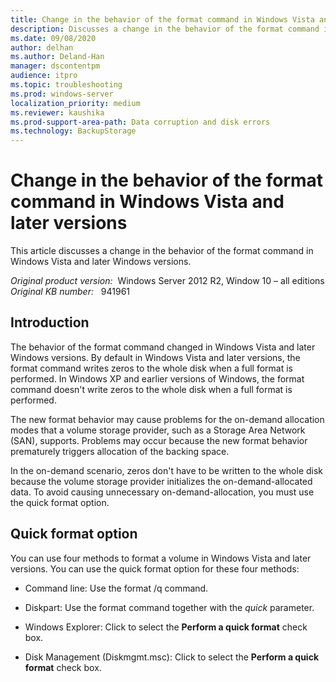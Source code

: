```yaml
---
title: Change in the behavior of the format command in Windows Vista and later versions
description: Discusses a change in the behavior of the format command in Windows Vista and later Windows versions.
ms.date: 09/08/2020
author: delhan
ms.author: Deland-Han
manager: dscontentpm
audience: itpro
ms.topic: troubleshooting
ms.prod: windows-server
localization_priority: medium
ms.reviewer: kaushika
ms.prod-support-area-path: Data corruption and disk errors
ms.technology: BackupStorage
---
```

# Change in the behavior of the format command in Windows Vista and later versions

This article discusses a change in the behavior of the format command in Windows Vista and later Windows versions.

_Original product version:_ &nbsp;Windows Server 2012 R2, Window 10 – all editions  
_Original KB number:_ &nbsp; 941961

## Introduction

The behavior of the format command changed in Windows Vista and later Windows versions. By default in Windows Vista and later versions, the format command writes zeros to the whole disk when a full format is performed. In Windows XP and earlier versions of Windows, the format command doesn't write zeros to the whole disk when a full format is performed.

The new format behavior may cause problems for the on-demand allocation modes that a volume storage provider, such as a Storage Area Network (SAN), supports. Problems may occur because the new format behavior prematurely triggers allocation of the backing space.

In the on-demand scenario, zeros don't have to be written to the whole disk because the volume storage provider initializes the on-demand-allocated data. To avoid causing unnecessary on-demand-allocation, you must use the quick format option.

## Quick format option

You can use four methods to format a volume in Windows Vista and later versions. You can use the quick format option for these four methods:

- Command line: Use the format /q command.

- Diskpart: Use the format command together with the *quick*  parameter. 

- Windows Explorer: Click to select the **Perform a quick format** check box.

- Disk Management (Diskmgmt.msc): Click to select the **Perform a quick format** check box.
